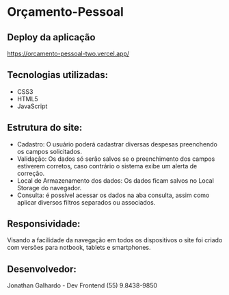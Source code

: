 # Orçamento-Pessoal

## Deploy da aplicação
https://orcamento-pessoal-two.vercel.app/

## Tecnologias utilizadas:
- CSS3
- HTML5
- JavaScript

## Estrutura do site:
- Cadastro: O usuário poderá cadastrar diversas despesas preenchendo os campos solicitados. 
- Validação: Os dados só serão salvos se o preenchimento dos campos estiverem corretos, caso contrário o sistema exibe um alerta de correção. 
- Local de Armazenamento dos dados: Os dados ficam salvos no Local Storage do navegador. 
- Consulta: é possível acessar os dados na aba consulta, assim como aplicar diversos filtros separados ou associados. 

## Responsividade:
Visando a facilidade da navegação em todos os dispositivos o site foi criado com versões para notbook, tablets e smartphones.

## Desenvolvedor:
Jonathan Galhardo - Dev Frontend (55) 9.8438-9850
